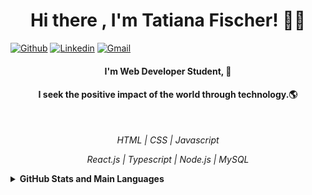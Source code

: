 <h1 align="center"> Hi there , I'm Tatiana Fischer! 👩👋 </h1>

[![Github](https://img.shields.io/badge/-Github-000?style=flat&logo=Github&logoColor=white)](https://github.com/TatianaFischer)
[![Linkedin](https://img.shields.io/badge/-LinkedIn-blue?style=flat&logo=Linkedin&logoColor=white)](https://www.linkedin.com/in/tatianaffischer/)
[![Gmail](https://img.shields.io/badge/-Gmail-c14438?style=flat&logo=Gmail&logoColor=white)](mailto:tatiana.fischer@acad.pucrs.br)

<h4 align="center"> I'm Web Developer Student, 🚀 </h4>
<h4 align="center"> I seek the positive impact of the world through technology.🌎 </h4>
<br/>



<i> <p align="center">    HTML | CSS | Javascript <p> </i>
<i> <p align="center"> React.js | Typescript | Node.js | MySQL <p> </i>




<details>
  <summary><b> GitHub Stats and Main Languages</b></summary>

  ![TatianaFischer's GitHub stats](https://github-readme-stats.vercel.app/api?username=TatianaFischer&show_icons=true&theme=default)


  <summary>Main Languages</summary>

  ![Top Langs](https://github-readme-stats.vercel.app/api/top-langs/?username=TatianaFischer&layout=)
</details>

